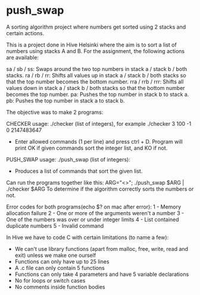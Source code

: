 # push_swap
A sorting algorithm project where numbers get sorted using 2 stacks and certain actions.

This is a project done in Hive Helsinki where the aim is to sort a list of numbers using stacks A and B.
For the assignment, the following actions are available:

sa / sb / ss:    Swaps around the two top numbers in stack a / stack b / both stacks.
ra / rb / rr:    Shifts all values up in stack a / stack b / both stacks so that the top number
                 becomes the bottom number.
rra / rrb / rrr: Shifts all values down in stack a / stack b / both stacks so that the bottom
                 number becomes the top number.
pa:              Pushes the top number in stack b to stack a.
pb:              Pushes the top number in stack a to stack b.

The objective was to make 2 programs:

CHECKER
usage: ./checker (list of integers), for example ./checker 3 100 -1 0 2147483647
- Enter allowed commands (1 per line) and press ctrl + D.
Program will print OK if given commands sort the integer list, and KO if not.

PUSH_SWAP
usage: ./push_swap (list of integers):
- Produces a list of commands that sort the given list.

Can run the programs together like this:
ARG="<<random values>>"; ./push_swap $ARG | ./checker $ARG
To determine if the algorithm correctly sorts the numbers or not.

Error codes for both programs(echo $? on mac after error):
1 - Memory allocation failure
2 - One or more of the arguments weren't a number
3 - One of the numbers was over or under integer limits
4 - List contained duplicate numbers
5 - Invalid command

In Hive we have to code C with certain limitations (to name a few):
- We can't use library functions (apart from malloc, free, write, read and exit)
unless we make one ourself
- Functions can only have up to 25 lines
- A .c file can only contain 5 functions
- Functions can only take 4 parameters and have 5 variable declarations
- No for loops or switch cases
- No comments inside function bodies
